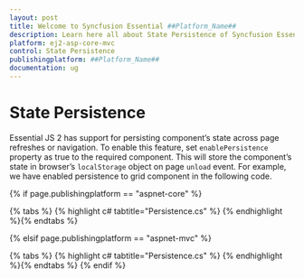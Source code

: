 ```yaml
---
layout: post
title: Welcome to Syncfusion Essential ##Platform_Name##
description: Learn here all about State Persistence of Syncfusion Essential ##Platform_Name## widgets based on HTML5 and jQuery.
platform: ej2-asp-core-mvc
control: State Persistence
publishingplatform: ##Platform_Name##
documentation: ug
---
```


# State Persistence

Essential JS 2 has support for persisting component’s state across page refreshes or navigation. To
enable this feature, set `enablePersistence` property as true to the required component. This will store
the component’s state in browser’s `localStorage` object on page `unload` event. For example, we have
enabled persistence to grid component in the following code.

{% if page.publishingplatform == "aspnet-core" %}

{% tabs %}
{% highlight c# tabtitle="Persistence.cs" %}
{% endhighlight %}{% endtabs %}

{% elsif page.publishingplatform == "aspnet-mvc" %}

{% tabs %}
{% highlight c# tabtitle="Persistence.cs" %}
{% endhighlight %}{% endtabs %}
{% endif %}

